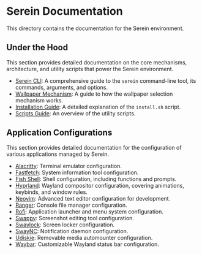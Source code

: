 # Serein Documentation

This directory contains the documentation for the Serein environment.

## Under the Hood

This section provides detailed documentation on the core mechanisms, architecture, and utility scripts that power the Serein environment.

*   [Serein CLI](./under_the_hood/Serein.md): A comprehensive guide to the `serein` command-line tool, its commands, arguments, and options.
*   [Wallpaper Mechanism](./under_the_hood/Wallpaper.md): A guide to how the wallpaper selection mechanism works.
*   [Installation Guide](./under_the_hood/installation.md): A detailed explanation of the `install.sh` script.
*   [Scripts Guide](./under_the_hood/scripts.md): An overview of the utility scripts.

## Application Configurations

This section provides detailed documentation for the configuration of various applications managed by Serein.

*   [Alacritty](./application_configs/alacritty.md): Terminal emulator configuration.
*   [Fastfetch](./application_configs/fastfetch.md): System information tool configuration.
*   [Fish Shell](./application_configs/fish.md): Shell configuration, including functions and prompts.
*   [Hyprland](./application_configs/hyprland.md): Wayland compositor configuration, covering animations, keybinds, and window rules.
*   [Neovim](./application_configs/neovim.md): Advanced text editor configuration for development.
*   [Ranger](./application_configs/ranger.md): Console file manager configuration.
*   [Rofi](./application_configs/rofi.md): Application launcher and menu system configuration.
*   [Swappy](./application_configs/swappy.md): Screenshot editing tool configuration.
*   [Swaylock](./application_configs/swaylock.md): Screen locker configuration.
*   [SwayNC](./application_configs/swaync.md): Notification daemon configuration.
*   [Udiskie](./application_configs/udiskie.md): Removable media automounter configuration.
*   [Waybar](./application_configs/waybar.md): Customizable Wayland status bar configuration.
